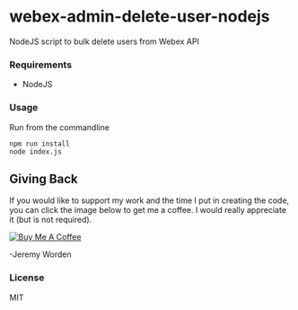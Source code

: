 # webex-admin-delete-user-nodejs
NodeJS script to bulk delete users from Webex API

### Requirements

* NodeJS

### Usage

Run from the commandline

```
npm run install
node index.js
```

## Giving Back

If you would like to support my work and the time I put in creating the code, you can click the image below to get me a coffee. I would really appreciate it (but is not required).

[![Buy Me A Coffee](https://www.buymeacoffee.com/assets/img/custom_images/black_img.png)](https://www.buymeacoffee.com/automatebldrs)

-Jeremy Worden

### License

MIT

